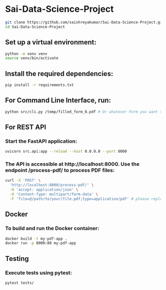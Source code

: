 # Sai-Data-Science-Project

```bash
git clone https://github.com/saishreyakumar/Sai-Data-Science-Project.git
cd Sai-Data-Science-Project
```
## Set up a virtual environment:

```bash
python -m venv venv
source venv/bin/activate 
```

## Install the required dependencies:
```bash
pip install -r requirements.txt
```


## For Command Line Interface, run:


```bash
python src/cli.py /temp/filled_form_0.pdf # Or whatever Form you want to calculate the sum in, just add that particular pdf on to the temp folder
```

## For REST API
### Start the FastAPI application:

```bash
uvicorn src.api:app --reload --host 0.0.0.0 --port 8000
```
### The API is accessible at http://localhost:8000. Use the endpoint /process-pdf/ to process PDF files:

```bash
curl -X 'POST' \
  'http://localhost:8000/process-pdf/' \
  -H 'accept: application/json' \
  -H 'Content-Type: multipart/form-data' \
  -F 'file=@/path/to/your/file.pdf;type=application/pdf' # please replace the path/to/your/file.pdf with the location of you actual file, which you can get through VS Code and copy path from the temp folder
```
## Docker
### To build and run the Docker container:

```bash
docker build -t my-pdf-app .
docker run -p 8000:80 my-pdf-app
```

## Testing
### Execute tests using pytest:

```bash
pytest tests/
```
